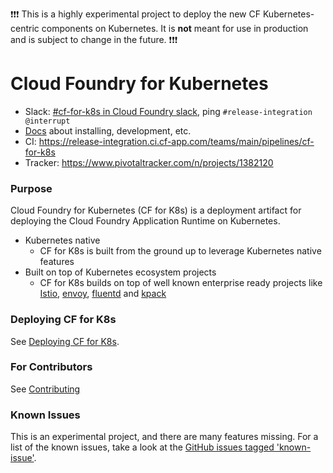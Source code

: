 
:exclamation::exclamation::exclamation: This is a highly experimental project to deploy the new CF Kubernetes-centric components on Kubernetes. It is **not** meant for use in production and is subject to change in the future. :exclamation::exclamation::exclamation:

# Cloud Foundry for Kubernetes

- Slack: [#cf-for-k8s in Cloud Foundry slack](https://cloudfoundry.slack.com/archives/CH9LF6V1P), ping `#release-integration @interrupt`
- [Docs](docs/README.md) about installing, development, etc.
- CI: https://release-integration.ci.cf-app.com/teams/main/pipelines/cf-for-k8s
- Tracker: https://www.pivotaltracker.com/n/projects/1382120

### <a name='purpose'></a> Purpose

Cloud Foundry for Kubernetes (CF for K8s) is a deployment artifact for deploying the Cloud Foundry Application Runtime on Kubernetes. 

- Kubernetes native
  - CF for K8s is built from the ground up to leverage Kubernetes native features 
- Built on top of Kubernetes ecosystem projects
  - CF for K8s builds on top of well known enterprise ready projects like [Istio](https://github.com/istio/istio), [envoy](https://github.com/envoyproxy/envoy), [fluentd](https://www.fluentd.org/) and [kpack](https://github.com/pivotal/kpack)

### <a name='deploy'>Deploying CF for K8s</a>

See [Deploying CF for K8s](docs/deploy.md).

### <a name='for-contributors'>For Contributors</a>
See [Contributing](docs/contributing.md)

### <a name='knownissues'></a> Known Issues
This is an experimental project, and there are many features missing. For a list of the known issues, take a look at the [GitHub issues tagged 'known-issue'](https://github.com/cloudfoundry/cf-for-k8s/issues?q=is%3Aissue+is%3Aopen+label%3Aknown-issue).
